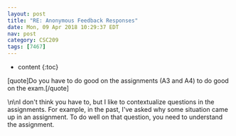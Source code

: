 ```yaml
---
layout: post
title: "RE: Anonymous Feedback Responses"
date: Mon, 09 Apr 2018 10:29:37 EDT
nav: post
category: CSC209
tags: [7467]
---
```


* content
{:toc}

[quote]Do you have to do good on the assignments (A3 and A4) to do good on the exam.[/quote]
<!-- more -->
<p>\n\nI don't think you have to, but I like to contextualize questions in the assignments. For example, in the past, I've asked why some situation came up in an assignment. To do well on that question, you need to understand the assignment.</p>
